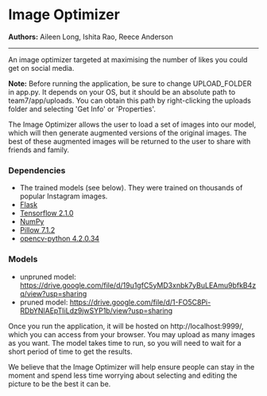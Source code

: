 # Image Optimizer

**Authors:** Aileen Long, Ishita Rao, Reece Anderson

---

An image optimizer targeted at maximising the number of likes you could get on social media.

**Note:** Before running the application, be sure to change UPLOAD_FOLDER in app.py. It depends on your OS, but it should be an absolute path to team7/app/uploads. You can obtain this path by right-clicking the uploads folder and selecting 'Get Info' or 'Properties'.

The Image Optimizer allows the user to load a set of images into our model, which will then generate augmented versions of the original images. The best of these augmented images will be returned to the user to share with friends and family.

### Dependencies
* The trained models (see below). They were trained on thousands of popular Instagram images.
* [Flask](https://pypi.org/project/Flask/)
* [Tensorflow 2.1.0](https://pypi.org/project/tensorflow/)
* [NumPy](https://pypi.org/project/numpy/)
* [Pillow 7.1.2](https://pypi.org/project/Pillow/)
* [opencv-python 4.2.0.34](https://pypi.org/project/opencv-python/)

### Models
* unpruned model: https://drive.google.com/file/d/19u1gfC5yMD3xnbk7yBuLEAmu9bfkB4zq/view?usp=sharing
* pruned model: https://drive.google.com/file/d/1-FO5C8Pi-RDbYNlAEpTIiLdz9jwSYP1b/view?usp=sharing

Once you run the application, it will be hosted on http://localhost:9999/, which you can access from your browser. You may upload as many images as you want. The model takes time to run, so you will need to wait for a short period of time to get the results. 

We believe that the Image Optimizer will help ensure people can stay in the moment and spend less time worrying about selecting and editing the picture to be the best it can be. 
